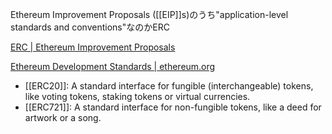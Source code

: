 
Ethereum Improvement Proposals ([[EIP]]s)のうち"application-level standards and conventions"なのかERC

[ERC | Ethereum Improvement Proposals](https://eips.ethereum.org/erc)

[Ethereum Development Standards | ethereum.org](https://ethereum.org/en/developers/docs/standards/)
- [[ERC20]]: A standard interface for fungible (interchangeable) tokens, like voting tokens, staking tokens or virtual currencies.
- [[ERC721]]: A standard interface for non-fungible tokens, like a deed for artwork or a song.
